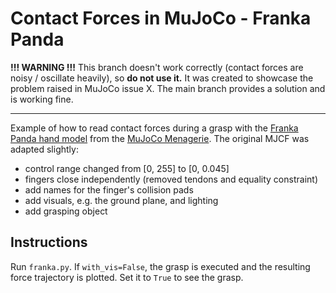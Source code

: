 # Contact Forces in MuJoCo - Franka Panda

**!!! WARNING !!!** This branch doesn't work correctly (contact forces are noisy / oscillate heavily), so **do not use it.** 
It was created to showcase the problem raised in MuJoCo issue X.
The main branch provides a solution and is working fine.

---

Example of how to read contact forces during a grasp with the [Franka Panda hand model](https://github.com/deepmind/mujoco_menagerie/blob/main/franka_emika_panda/hand.xml) from the [MuJoCo Menagerie](https://github.com/deepmind/mujoco_menagerie). 
The original MJCF was adapted slightly:

- control range changed from [0, 255] to [0, 0.045]
- fingers close independently (removed tendons and equality constraint)
- add names for the finger's collision pads
- add visuals, e.g. the ground plane, and lighting
- add grasping object

## Instructions

Run `franka.py`. 
If `with_vis=False`, the grasp is executed and the resulting force trajectory is plotted.
Set it to `True` to see the grasp.
